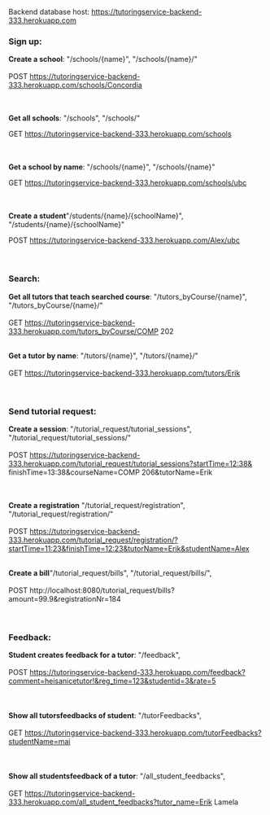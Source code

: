 Backend database host: https://tutoringservice-backend-333.herokuapp.com

### Sign up:

**Create a school**: "/schools/{name}", "/schools/{name}/" <br/>  
POST https://tutoringservice-backend-333.herokuapp.com/schools/Concordia<br/>    
<br/>    


**Get all schools**: "/schools", "/schools/"<br/>

GET https://tutoringservice-backend-333.herokuapp.com/schools<br/>    
<br/>    

**Get a school by name**: "/schools/{name}", "/schools/{name}"<br/>

GET https://tutoringservice-backend-333.herokuapp.com/schools/ubc<br/>    
<br/>    

**Create a student**"/students/{name}/{schoolName}", "/students/{name}/{schoolName}"<br/>   

POST https://tutoringservice-backend-333.herokuapp.com/Alex/ubc<br/>    
<br/>    
### Search:

**Get all tutors that teach searched course**: "/tutors_byCourse/{name}", "/tutors_byCourse/{name}/" <br/>  
GET https://tutoringservice-backend-333.herokuapp.com/tutors_byCourse/COMP 202 <br/> 
<br/>     

**Get a tutor by name**: "/tutors/{name}", "/tutors/{name}/" <br/>    
GET https://tutoringservice-backend-333.herokuapp.com/tutors/Erik<br/>   
<br/>   

### Send tutorial request:

**Create a session**: "/tutorial_request/tutorial_sessions", "/tutorial_request/tutorial_sessions/"<br/>   
POST https://tutoringservice-backend-333.herokuapp.com/tutorial_request/tutorial_sessions?startTime=12:38& finishTime=13:38&courseName=COMP 206&tutorName=Erik<br/>   
<br/>     

**Create a registration** "/tutorial_request/registration", "/tutorial_request/registration/"<br/>   
POST https://tutoringservice-backend-333.herokuapp.com/tutorial_request/registration/?startTime=11:23&finishTime=12:23&tutorName=Erik&studentName=Alex<br/> 
<br/>    

**Create a bill**"/tutorial_request/bills", "/tutorial_request/bills/",  <br/>   
POST http://localhost:8080/tutorial_request/bills?amount=99.9&registrationNr=184 <br/>  
<br/>    

### Feedback:

**Student creates feedback for a tutor**: "/feedback", <br/>    
POST https://tutoringservice-backend-333.herokuapp.com/feedback?comment=heisanicetutor!&reg_time=123&studentid=3&rate=5<br/>    
<br/>      
**Show all tutorsfeedbacks of student**: "/tutorFeedbacks", <br/>    
GET https://tutoringservice-backend-333.herokuapp.com/tutorFeedbacks?studentName=mai<br/>    
<br/>    
**Show all studentsfeedback of a tutor**: "/all_student_feedbacks", <br/>    
GET https://tutoringservice-backend-333.herokuapp.com/all_student_feedbacks?tutor_name=Erik Lamela<br/>    
<br/>    
